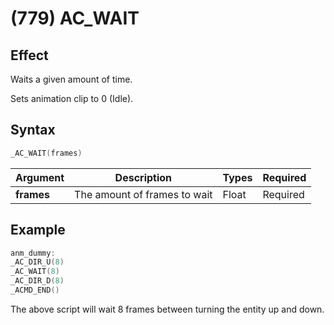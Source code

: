 # (779) AC_WAIT

## Effect

Waits a given amount of time.

Sets animation clip to 0 (Idle).

## Syntax

```c
_AC_WAIT(frames)
```

| Argument | Description | Types | Required |
| - | - | - | - |
| **frames** | The amount of frames to wait | Float | Required |

## Example

```c
anm_dummy:
_AC_DIR_U(8)
_AC_WAIT(8)
_AC_DIR_D(8)
_ACMD_END()
```

The above script will wait 8 frames between turning the entity up and down.
